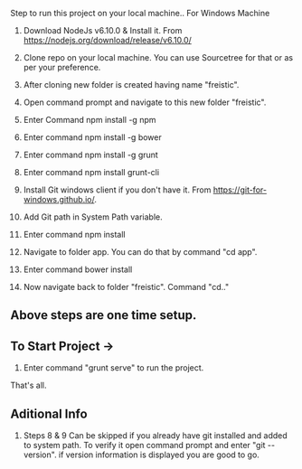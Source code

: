 Step to run this project on your local machine.. For Windows Machine

1. Download NodeJs v6.10.0 & Install it. From https://nodejs.org/download/release/v6.10.0/

2. Clone repo on your local machine. You can use Sourcetree for that or as per your preference.
3. After cloning new folder is created having name  "freistic".
4. Open command prompt and navigate to this new folder "freistic".
5. Enter Command npm install -g npm
6. Enter command npm install -g bower
7. Enter command npm install -g grunt
8. Enter command npm install grunt-cli
9. Install Git windows client if you don't have it. From https://git-for-windows.github.io/.
10. Add Git path in System Path variable.
11. Enter command  npm install
12. Navigate to folder app. You can do that by command "cd app".
13. Enter command bower install
14. Now navigate back to folder "freistic". Command "cd.."

## Above steps are one time setup.

## To Start Project ->
1. Enter command "grunt serve" to run the project.

That's all.

## Aditional Info
1. Steps 8 & 9 Can be skipped if you already have git installed and added to system path. To verify it open command prompt and enter "git --version".
if version information is displayed you are good to go.
